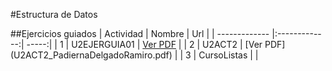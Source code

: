 #Estructura de Datos

##Ejercicios guiados
| Actividad        | Nombre           | Url  |
| ------------- |:-------------:| -----:|
| 1     | U2EJERGUIA01 | [Ver PDF](U2EJERGUIA01_PadiernaDelgadoRamiro.pdf)   |
| 2   |  U2ACT2    | [Ver PDF] (U2ACT2_PadiernaDelgadoRamiro.pdf)   |
| 3 |  CursoListas     |     |
